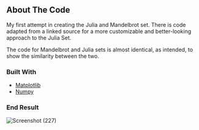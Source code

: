 <!-- ABOUT THE PROJECT -->
## About The Code

My first attempt in creating the Julia and Mandelbrot set. There is code adapted from a linked source for a more customizable and better-looking approach to the Julia Set. 

The code for Mandelbrot and Julia sets is almost identical, as intended, to show the similarity between the two.

### Built With

* [Matplotlib](https://matplotlib.org/)
* [Numpy](https://numpy.org/)

### End Result

![Screenshot (227)](https://user-images.githubusercontent.com/56905673/113817845-688ba880-9790-11eb-8413-4ac42e5e80b5.png)

